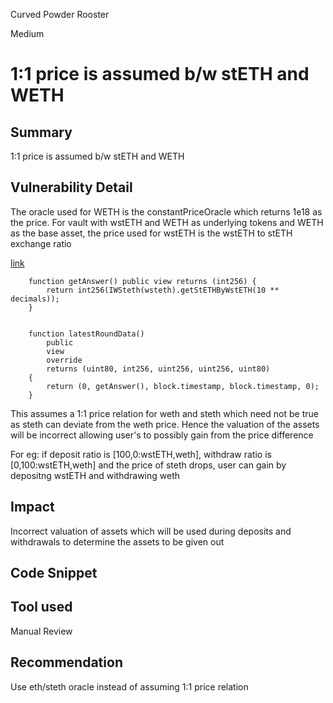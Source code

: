 Curved Powder Rooster

Medium

# 1:1 price is assumed b/w stETH and WETH

## Summary
1:1 price is assumed b/w stETH and WETH

## Vulnerability Detail
The oracle used for WETH is the constantPriceOracle which returns 1e18 as the price. For vault with wstETH and WETH as underlying tokens and WETH as the base asset, the price used for wstETH is the wstETH to stETH exchange ratio

[link](https://github.com/sherlock-audit/2024-06-mellow/blob/26aa0445ec405a4ad637bddeeedec4efe1eba8d2/mellow-lrt/src/oracles/WStethRatiosAggregatorV3.sol#L15-L26)
```solidity
    function getAnswer() public view returns (int256) {
        return int256(IWSteth(wsteth).getStETHByWstETH(10 ** decimals));
    }


    function latestRoundData()
        public
        view
        override
        returns (uint80, int256, uint256, uint256, uint80)
    {
        return (0, getAnswer(), block.timestamp, block.timestamp, 0);
    }
```

This assumes a 1:1 price relation for weth and steth which need not be true as steth can deviate from the weth price. Hence the valuation of the assets will be incorrect allowing user's to possibly gain from the price difference

For eg: if deposit ratio is [100,0:wstETH,weth], withdraw ratio is [0,100:wstETH,weth] and the price of steth drops, user can gain by depositng wstETH and withdrawing weth

## Impact
Incorrect valuation of assets which will be used during deposits and withdrawals to determine the assets to be given out

## Code Snippet

## Tool used
Manual Review

## Recommendation
Use eth/steth oracle instead of assuming 1:1 price relation
